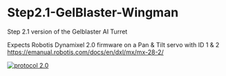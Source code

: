 # Step2.1-GelBlaster-Wingman
Step 2.1 version of the Gelblaster AI Turret

Expects Robotis Dynamixel 2.0 firmware on a Pan & Tilt servo with ID 1 & 2
https://emanual.robotis.com/docs/en/dxl/mx/mx-28-2/

[![protocol 2.0](http://img.youtube.com/vi/aVZytXRc_r8/0.jpg)](https://www.youtube.com/watch?v=aVZytXRc_r8)<br>

